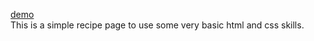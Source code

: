 <a href="https://pafestivo.github.io/odin-recipes/">demo</a><br>
This is a simple recipe page to use some very basic html and css skills.
